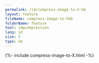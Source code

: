 ```yaml
---
permalink: /id/compress-image-to-5-kb
layout: feature
fileName: compress-image-to-5kb
folderName: feature
tool: imgcompression
lang: id
size: 5
type: kb
---
```


{%- include compress-image-to-X.html -%}
